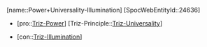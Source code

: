﻿---
type: TrizContradiction
aliases:
- Power+Universality-Illumination
license: CC BY-SA 4.0
copyright: https://github.com/SpocWeb
IsDeleted: false
IsReadOnly: false
Confidential: public
tags: 
- Triz/Contradiction
---
[name::Power+Universality-Illumination]
[SpocWebEntityId::24636]
+ [pro::[Triz-Power](tech/Triz/Parameter/Triz-Power.md)]
[Triz-Principle::[Triz-Universality](tech/Triz/Principle/Triz-Universality.md)]
- [con::[Triz-Illumination](tech/Triz/Parameter/Triz-Illumination.md)]

